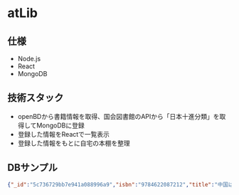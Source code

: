 # atLib

## 仕様

* Node.js
* React
* MongoDB

## 技術スタック

* openBDから書籍情報を取得、国会図書館のAPIから「日本十進分類」を取得してMongoDBに登録
* 登録した情報をReactで一覧表示
* 登録した情報をもとに自宅の本棚を整理

## DBサンプル

```json
{"_id":"5c736729bb7e941a088996a9","isbn":"9784622087212","title":"中国はここにある","author":"梁鴻","author_kana":"リアンホン","publisher":"みすず書房","pub_date":"2018-09-25T15:00:00.000Z","cover":"https://cover.openbd.jp/9784622087212.jpg","ndl9":"611.922214","category":"農業経済","post_date":"2019-02-25T03:55:21.266Z"},
```
